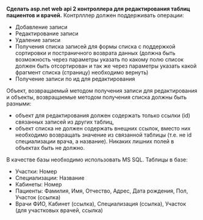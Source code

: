 **Сделать asp.net web api 2 контроллера для редактирования таблиц пациентов и врачей.**
Контрлллер должен поддерживать операции:
- Добавление записи
- Редактирование записи
- Удаление записи
- Получения списка записей для формы списка с поддержкой сортировки и постраничного возврата данных (должна быть возможность через параметры указать по какому полю список должен быть отсортирован и так же через параметры указать какой фрагмент списка (страницу) необходимо вернуть)
- Получение записи по ид для редактирования

Объект, возвращаемый методом получения записи для редактирования и объекты, возвращаемые методом получения списка должны быть разными:
- объект для редактирования должен содержать только ссылки (id) связанных записей из других таблиц,
- объект списка не должен содержать внещних ссылок, вместо них необходимо возвращать значение из связанной таблицы (т.е. не id специализации врача, а название).
Никаких лишних полей в объектах быть не должно.

В качестве базы необходимо использовать MS SQL.
Таблицы в базе:
- Участки: Номер
- Специализации: Название
- Кабинеты: Номер
- Пациенты: Фамилия, Имя, Отчество, Адрес, Дата рождения, Пол, Участок (ссылка)
- Врачи ФИО, Кабинет (ссылка), Специализация (ссылка), Участок (для участковых врачей, ссылка)
